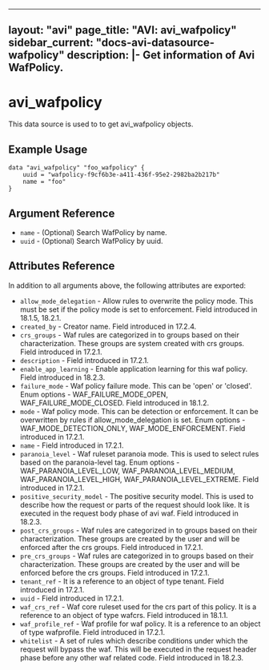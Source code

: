 <!--
    Copyright 2021 VMware, Inc.
    SPDX-License-Identifier: Mozilla Public License 2.0
-->
---
layout: "avi"
page_title: "AVI: avi_wafpolicy"
sidebar_current: "docs-avi-datasource-wafpolicy"
description: |-
  Get information of Avi WafPolicy.
---

# avi_wafpolicy

This data source is used to to get avi_wafpolicy objects.

## Example Usage

```hcl
data "avi_wafpolicy" "foo_wafpolicy" {
    uuid = "wafpolicy-f9cf6b3e-a411-436f-95e2-2982ba2b217b"
    name = "foo"
}
```

## Argument Reference

* `name` - (Optional) Search WafPolicy by name.
* `uuid` - (Optional) Search WafPolicy by uuid.

## Attributes Reference

In addition to all arguments above, the following attributes are exported:

* `allow_mode_delegation` - Allow rules to overwrite the policy mode. This must be set if the policy mode is set to enforcement. Field introduced in 18.1.5, 18.2.1.
* `created_by` - Creator name. Field introduced in 17.2.4.
* `crs_groups` - Waf rules are categorized in to groups based on their characterization. These groups are system created with crs groups. Field introduced in 17.2.1.
* `description` - Field introduced in 17.2.1.
* `enable_app_learning` - Enable application learning for this waf policy. Field introduced in 18.2.3.
* `failure_mode` - Waf policy failure mode. This can be 'open' or 'closed'. Enum options - WAF_FAILURE_MODE_OPEN, WAF_FAILURE_MODE_CLOSED. Field introduced in 18.1.2.
* `mode` - Waf policy mode. This can be detection or enforcement. It can be overwritten by rules if allow_mode_delegation is set. Enum options - WAF_MODE_DETECTION_ONLY, WAF_MODE_ENFORCEMENT. Field introduced in 17.2.1.
* `name` - Field introduced in 17.2.1.
* `paranoia_level` - Waf ruleset paranoia  mode. This is used to select rules based on the paranoia-level tag. Enum options - WAF_PARANOIA_LEVEL_LOW, WAF_PARANOIA_LEVEL_MEDIUM, WAF_PARANOIA_LEVEL_HIGH, WAF_PARANOIA_LEVEL_EXTREME. Field introduced in 17.2.1.
* `positive_security_model` - The positive security model. This is used to describe how the request or parts of the request should look like. It is executed in the request body phase of avi waf. Field introduced in 18.2.3.
* `post_crs_groups` - Waf rules are categorized in to groups based on their characterization. These groups are created by the user and will be enforced after the crs groups. Field introduced in 17.2.1.
* `pre_crs_groups` - Waf rules are categorized in to groups based on their characterization. These groups are created by the user and will be  enforced before the crs groups. Field introduced in 17.2.1.
* `tenant_ref` - It is a reference to an object of type tenant. Field introduced in 17.2.1.
* `uuid` - Field introduced in 17.2.1.
* `waf_crs_ref` - Waf core ruleset used for the crs part of this policy. It is a reference to an object of type wafcrs. Field introduced in 18.1.1.
* `waf_profile_ref` - Waf profile for waf policy. It is a reference to an object of type wafprofile. Field introduced in 17.2.1.
* `whitelist` - A set of rules which describe conditions under which the request will bypass the waf. This will be executed in the request header phase before any other waf related code. Field introduced in 18.2.3.

